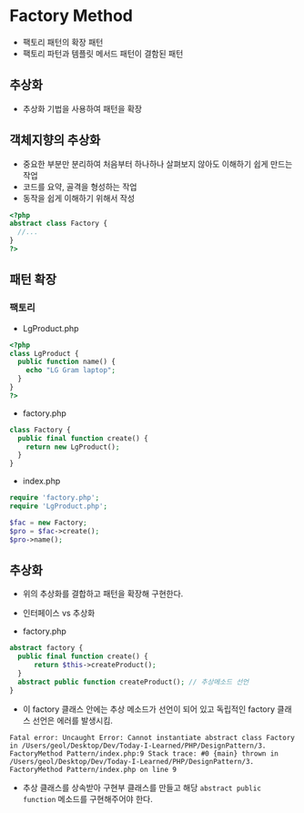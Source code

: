 # Factory Method

- 팩토리 패턴의 확장 패턴
- 팩토리 파턴과 템플릿 메서드 패턴이 결함된 패턴

## 추상화

- 추상화 기법을 사용하여 패턴을 확장

## 객체지향의 추상화

- 중요한 부분만 분리하여 처음부터 하나하나 살펴보지 않아도 이해하기 쉽게 만드는 작업
- 코드를 요약, 골격을 형성하는 작업
- 동작을 쉽게 이해하기 위해서 작성

```php
<?php
abstract class Factory {
  //...
}
?>
```

## 패턴 확장

### 팩토리

- LgProduct.php

```php
<?php
class LgProduct {
  public function name() {
    echo "LG Gram laptop";
  }
}
?>
```

- factory.php

```php
class Factory {
  public final function create() {
    return new LgProduct();
  }
}
```

- index.php

```php
require 'factory.php';
require 'LgProduct.php';

$fac = new Factory;
$pro = $fac->create();
$pro->name();
```

## 추상화

- 위의 추상화를 결합하고 패턴을 확장해 구현한다.
- 인터페이스 vs 추상화

- factory.php

```php
abstract factory {
  public final function create() {
      return $this->createProduct();
  }
  abstract public function createProduct(); // 추상메소드 선언
}
```

- 이 factory 클래스 안에는 추상 메소드가 선언이 되어 있고 독립적인 factory 클래스 선언은 에러를 발생시킴.

```
Fatal error: Uncaught Error: Cannot instantiate abstract class Factory in /Users/geol/Desktop/Dev/Today-I-Learned/PHP/DesignPattern/3. FactoryMethod Pattern/index.php:9 Stack trace: #0 {main} thrown in /Users/geol/Desktop/Dev/Today-I-Learned/PHP/DesignPattern/3. FactoryMethod Pattern/index.php on line 9
```

- 추상 클래스를 상속받아 구현부 클래스를 만들고 해당 `abstract public function` 메소드를 구현해주어야 한다.
